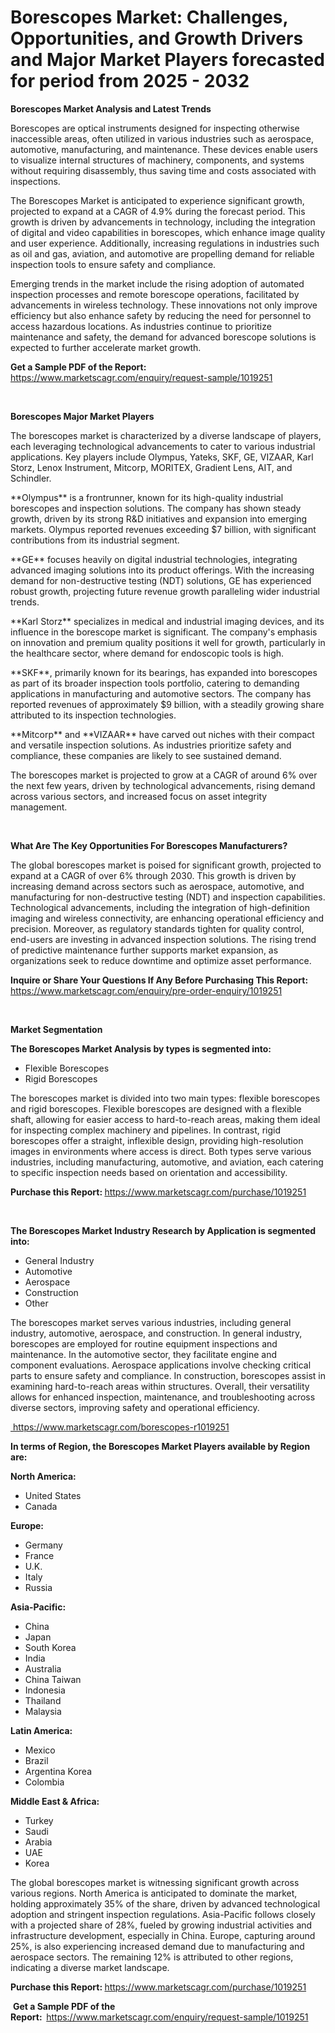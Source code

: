 <p><h1>Borescopes Market: Challenges, Opportunities, and Growth Drivers and Major Market Players forecasted for period from 2025 - 2032</h1></p><p><strong>Borescopes Market Analysis and Latest Trends</strong></p>
<p><p>Borescopes are optical instruments designed for inspecting otherwise inaccessible areas, often utilized in various industries such as aerospace, automotive, manufacturing, and maintenance. These devices enable users to visualize internal structures of machinery, components, and systems without requiring disassembly, thus saving time and costs associated with inspections.</p><p>The Borescopes Market is anticipated to experience significant growth, projected to expand at a CAGR of 4.9% during the forecast period. This growth is driven by advancements in technology, including the integration of digital and video capabilities in borescopes, which enhance image quality and user experience. Additionally, increasing regulations in industries such as oil and gas, aviation, and automotive are propelling demand for reliable inspection tools to ensure safety and compliance.</p><p>Emerging trends in the market include the rising adoption of automated inspection processes and remote borescope operations, facilitated by advancements in wireless technology. These innovations not only improve efficiency but also enhance safety by reducing the need for personnel to access hazardous locations. As industries continue to prioritize maintenance and safety, the demand for advanced borescope solutions is expected to further accelerate market growth.</p></p>
<p><strong>Get a Sample PDF of the Report:&nbsp;</strong> <a href="https://www.marketscagr.com/enquiry/request-sample/1019251?utm_campaign=2116&utm_medium=2&utm_source=Github&utm_content=ia&utm_term=14042025&utm_id=borescopes">https://www.marketscagr.com/enquiry/request-sample/1019251</a></p>
<p>&nbsp;</p>
<p><strong>Borescopes Major Market Players</strong></p>
<p><p>The borescopes market is characterized by a diverse landscape of players, each leveraging technological advancements to cater to various industrial applications. Key players include Olympus, Yateks, SKF, GE, VIZAAR, Karl Storz, Lenox Instrument, Mitcorp, MORITEX, Gradient Lens, AIT, and Schindler.</p><p>**Olympus** is a frontrunner, known for its high-quality industrial borescopes and inspection solutions. The company has shown steady growth, driven by its strong R&D initiatives and expansion into emerging markets. Olympus reported revenues exceeding $7 billion, with significant contributions from its industrial segment.</p><p>**GE** focuses heavily on digital industrial technologies, integrating advanced imaging solutions into its product offerings. With the increasing demand for non-destructive testing (NDT) solutions, GE has experienced robust growth, projecting future revenue growth paralleling wider industrial trends.</p><p>**Karl Storz** specializes in medical and industrial imaging devices, and its influence in the borescope market is significant. The company's emphasis on innovation and premium quality positions it well for growth, particularly in the healthcare sector, where demand for endoscopic tools is high.</p><p>**SKF**, primarily known for its bearings, has expanded into borescopes as part of its broader inspection tools portfolio, catering to demanding applications in manufacturing and automotive sectors. The company has reported revenues of approximately $9 billion, with a steadily growing share attributed to its inspection technologies.</p><p>**Mitcorp** and **VIZAAR** have carved out niches with their compact and versatile inspection solutions. As industries prioritize safety and compliance, these companies are likely to see sustained demand.</p><p>The borescopes market is projected to grow at a CAGR of around 6% over the next few years, driven by technological advancements, rising demand across various sectors, and increased focus on asset integrity management.</p></p>
<p>&nbsp;</p>
<p><strong>What Are The Key Opportunities For Borescopes Manufacturers?</strong></p>
<p><p>The global borescopes market is poised for significant growth, projected to expand at a CAGR of over 6% through 2030. This growth is driven by increasing demand across sectors such as aerospace, automotive, and manufacturing for non-destructive testing (NDT) and inspection capabilities. Technological advancements, including the integration of high-definition imaging and wireless connectivity, are enhancing operational efficiency and precision. Moreover, as regulatory standards tighten for quality control, end-users are investing in advanced inspection solutions. The rising trend of predictive maintenance further supports market expansion, as organizations seek to reduce downtime and optimize asset performance.</p></p>
<p><strong>Inquire or Share Your Questions If Any Before Purchasing This Report:</strong> <a href="https://www.marketscagr.com/enquiry/pre-order-enquiry/1019251?utm_campaign=2116&utm_medium=2&utm_source=Github&utm_content=ia&utm_term=14042025&utm_id=borescopes">https://www.marketscagr.com/enquiry/pre-order-enquiry/1019251</a></p>
<p>&nbsp;</p>
<p><strong>Market Segmentation</strong></p>
<p><strong>The Borescopes Market Analysis by types is segmented into:</strong></p>
<p><ul><li>Flexible Borescopes</li><li>Rigid Borescopes</li></ul></p>
<p><p>The borescopes market is divided into two main types: flexible borescopes and rigid borescopes. Flexible borescopes are designed with a flexible shaft, allowing for easier access to hard-to-reach areas, making them ideal for inspecting complex machinery and pipelines. In contrast, rigid borescopes offer a straight, inflexible design, providing high-resolution images in environments where access is direct. Both types serve various industries, including manufacturing, automotive, and aviation, each catering to specific inspection needs based on orientation and accessibility.</p></p>
<p><strong>Purchase this Report:&nbsp;</strong><a href="https://www.marketscagr.com/purchase/1019251?utm_campaign=2116&utm_medium=2&utm_source=Github&utm_content=ia&utm_term=14042025&utm_id=borescopes">https://www.marketscagr.com/purchase/1019251</a></p>
<p>&nbsp;</p>
<p><strong>The Borescopes Market Industry Research by Application is segmented into:</strong></p>
<p><ul><li>General Industry</li><li>Automotive</li><li>Aerospace</li><li>Construction</li><li>Other</li></ul></p>
<p><p>The borescopes market serves various industries, including general industry, automotive, aerospace, and construction. In general industry, borescopes are employed for routine equipment inspections and maintenance. In the automotive sector, they facilitate engine and component evaluations. Aerospace applications involve checking critical parts to ensure safety and compliance. In construction, borescopes assist in examining hard-to-reach areas within structures. Overall, their versatility allows for enhanced inspection, maintenance, and troubleshooting across diverse sectors, improving safety and operational efficiency.</p></p>
<p><a href="https://www.marketscagr.com/borescopes-r1019251?utm_campaign=2116&utm_medium=2&utm_source=Github&utm_content=ia&utm_term=14042025&utm_id=borescopes">&nbsp;https://www.marketscagr.com/borescopes-r1019251</a></p>
<p><strong>In terms of Region, the Borescopes Market Players available by Region are:</strong></p>
<p>
    <p> <strong> North America: </strong>
        <ul>
            <li>United States</li>
            <li>Canada</li>
        </ul>
        </p> 
    <p> <strong> Europe: </strong>
        <ul>
            <li>Germany</li>
            <li>France</li>
            <li>U.K.</li>
            <li>Italy</li>
            <li>Russia</li>
        </ul>
        </p> 
    <p> <strong> Asia-Pacific: </strong>
        <ul>
            <li>China</li>
            <li>Japan</li>
            <li>South Korea</li>
            <li>India</li>
            <li>Australia</li>
            <li>China Taiwan</li>
            <li>Indonesia</li>
            <li>Thailand</li>
            <li>Malaysia</li>
        </ul>
        </p> 
    <p> <strong> Latin America: </strong>
        <ul>
            <li>Mexico</li>
            <li>Brazil</li>
            <li>Argentina Korea</li>
            <li>Colombia</li>
        </ul>
        </p> 
    <p> <strong> Middle East & Africa: </strong>
        <ul>
            <li>Turkey</li>
            <li>Saudi</li>
            <li>Arabia</li>
            <li>UAE</li>
            <li>Korea</li>
        </ul>
    </p>
    </p>
<p><p>The global borescopes market is witnessing significant growth across various regions. North America is anticipated to dominate the market, holding approximately 35% of the share, driven by advanced technological adoption and stringent inspection regulations. Asia-Pacific follows closely with a projected share of 28%, fueled by growing industrial activities and infrastructure development, especially in China. Europe, capturing around 25%, is also experiencing increased demand due to manufacturing and aerospace sectors. The remaining 12% is attributed to other regions, indicating a diverse market landscape.</p></p>
<p><strong>Purchase this Report: </strong><a href="https://www.marketscagr.com/purchase/1019251?utm_campaign=2116&utm_medium=2&utm_source=Github&utm_content=ia&utm_term=14042025&utm_id=borescopes">https://www.marketscagr.com/purchase/1019251</a></p>
<p>&nbsp;<strong>Get a Sample PDF of the Report:&nbsp;&nbsp;</strong><a href="https://www.marketscagr.com/enquiry/request-sample/1019251?utm_campaign=2116&utm_medium=2&utm_source=Github&utm_content=ia&utm_term=14042025&utm_id=borescopes">https://www.marketscagr.com/enquiry/request-sample/1019251</a></p>
<p><strong></strong></p>
<p><p></p><p></p><p></p></p>